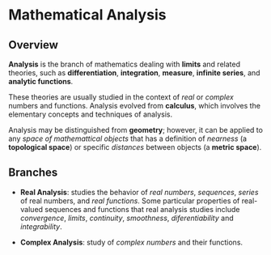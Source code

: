 # Mathematical Analysis

## Overview

__Analysis__ is the branch of mathematics dealing with __limits__ and related theories, such as __differentiation__, __integration__, __measure__, __infinite series__, and __analytic functions__.

These theories are usually studied in the context of _real_ or _complex_ numbers and functions. Analysis evolved from __calculus__, which involves the elementary concepts and techniques of analysis.

Analysis may be distinguished from __geometry__; however, it can be applied to any _space of mathemattical objects_ that has a definition of _nearness_ (a __topological space__) or specific _distances_ between objects (a __metric space__).

## Branches

* __Real Analysis__: studies the behavior of _real numbers_, _sequences_, _series_ of real numbers, and _real functions_. Some particular properties of real-valued sequences and functions that real analysis studies include _convergence_, _limits_, _continuity_, _smoothness_, _diferentiability_ and _integrability_.

* __Complex Analysis__:  study of _complex numbers_ and their functions.
